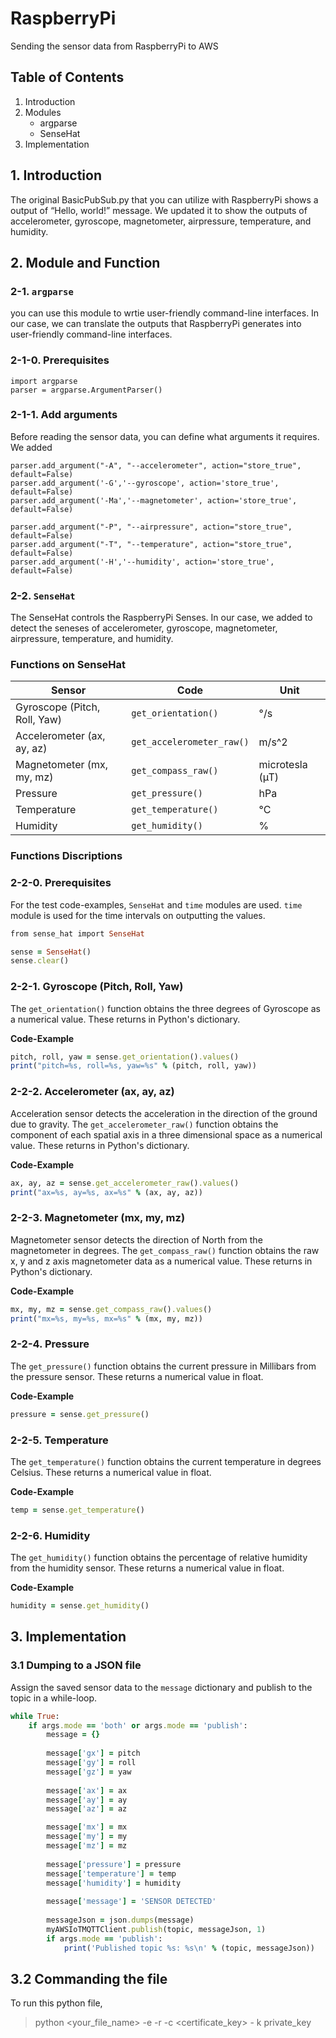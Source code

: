 # **RaspberryPi** 

Sending the sensor data from RaspberryPi to AWS 

## **Table of Contents** 

1. Introduction
2. Modules
   - argparse 
   - SenseHat
3. Implementation

## 1. Introduction

The original BasicPubSub.py that you can utilize with RaspberryPi shows a output of “Hello, world!” message. We updated it to show the outputs of accelerometer, gyroscope, magnetometer, airpressure, temperature, and humidity.

## 2. Module and Function   
### 2-1. `argparse`
you can use this module to wrtie user-friendly command-line interfaces. In our case, we can translate the outputs that RaspberryPi generates into user-friendly command-line interfaces.

### 2-1-0. Prerequisites
```
import argparse
parser = argparse.ArgumentParser()
```

### 2-1-1. Add arguments
Before reading the sensor data, you can define what arguments it requires. We added 
```
parser.add_argument("-A", "--accelerometer", action="store_true", default=False)
parser.add_argument('-G','--gyroscope', action='store_true', default=False)
parser.add_argument('-Ma','--magnetometer', action='store_true', default=False)

parser.add_argument("-P", "--airpressure", action="store_true", default=False)
parser.add_argument("-T", "--temperature", action="store_true", default=False)
parser.add_argument('-H','--humidity', action='store_true', default=False)
```

  
### 2-2. `SenseHat`
The SenseHat controls the RaspberryPi Senses. In our case, we added to detect the seneses of accelerometer, gyroscope, magnetometer, airpressure, temperature, and humidity.

### Functions on SenseHat  

| Sensor | Code | Unit |
| ---      | ---       | ---       |
| Gyroscope (Pitch, Roll, Yaw) | `get_orientation()`| °/s       |
| Accelerometer (ax, ay, az) | `get_accelerometer_raw()` | m/s^2       |
| Magnetometer (mx, my, mz) | `get_compass_raw()` | microtesla (µT)       |
| Pressure | `get_pressure()` | hPa       |
| Temperature | `get_temperature()` | °C       |
| Humidity | `get_humidity()` | %       |


### Functions Discriptions  
### 2-2-0. Prerequisites  
For the test code-examples, `SenseHat` and `time` modules are used. `time` module is used for the time intervals on outputting the values.

```ruby
from sense_hat import SenseHat

sense = SenseHat()
sense.clear()
```

### 2-2-1. Gyroscope (Pitch, Roll, Yaw)  
The `get_orientation()` function obtains the three degrees of Gyroscope as a numerical value. These returns in Python's dictionary.  

__Code-Example__ 
```ruby
pitch, roll, yaw = sense.get_orientation().values()
print("pitch=%s, roll=%s, yaw=%s" % (pitch, roll, yaw))
```

### 2-2-2. Accelerometer (ax, ay, az)
Acceleration sensor detects the acceleration in the direction of the ground due to gravity. The `get_accelerometer_raw()` function obtains the component of each spatial axis in a three dimensional space as a numerical value. These returns in Python's dictionary.  

__Code-Example__
```ruby
ax, ay, az = sense.get_accelerometer_raw().values()
print("ax=%s, ay=%s, ax=%s" % (ax, ay, az))
```
  
### 2-2-3. Magnetometer (mx, my, mz)
Magnetometer sensor detects the direction of North from the magnetometer in degrees. The `get_compass_raw()` function obtains the raw x, y and z axis magnetometer data as a numerical value. These returns in Python's dictionary.  

__Code-Example__
```ruby
mx, my, mz = sense.get_compass_raw().values()
print("mx=%s, my=%s, mx=%s" % (mx, my, mz))
```
  
### 2-2-4. Pressure
The `get_pressure()` function obtains the current pressure in Millibars from the pressure sensor. These returns a numerical value in float.  

__Code-Example__
```ruby
pressure = sense.get_pressure()
```

### 2-2-5. Temperature
The `get_temperature()` function obtains the current temperature in degrees Celsius. These returns a numerical value in float.   

__Code-Example__
```ruby
temp = sense.get_temperature()
```

### 2-2-6. Humidity
The `get_humidity()` function obtains the percentage of relative humidity from the humidity sensor. These returns a numerical value in float.  

__Code-Example__
```ruby
humidity = sense.get_humidity()
```

## 3. Implementation
### 3.1 Dumping to a **JSON file** 
Assign the saved sensor data to the `message` dictionary and publish to the topic in a while-loop. 

```ruby
while True:
    if args.mode == 'both' or args.mode == 'publish':
        message = {}
        
        message['gx'] = pitch
        message['gy'] = roll
        message['gz'] = yaw
        
        message['ax'] = ax
        message['ay'] = ay
        message['az'] = az

        message['mx'] = mx
        message['my'] = my
        message['mz'] = mz
        
        message['pressure'] = pressure
        message['temperature'] = temp
        message['humidity'] = humidity
        
        message['message'] = 'SENSOR DETECTED'
         
        messageJson = json.dumps(message)
        myAWSIoTMQTTClient.publish(topic, messageJson, 1)
        if args.mode == 'publish':
            print('Published topic %s: %s\n' % (topic, messageJson))
```

## 3.2 Commanding the file
To run this python file, 

> python <your_file_name> -e <endpoint>  -r <rootCA> -c <certificate_key> - k private_key


